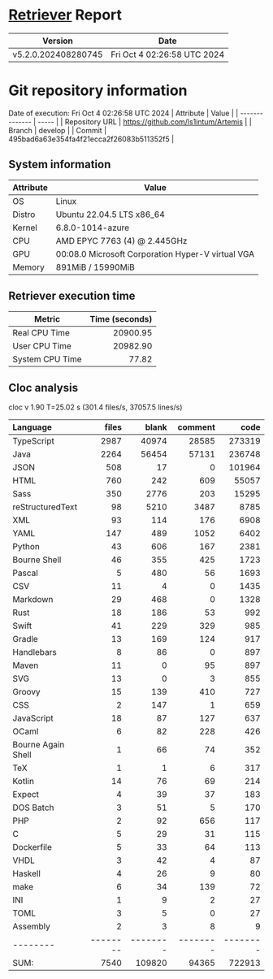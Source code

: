 # [Retriever](https://github.com/PalladioSimulator/Palladio-ReverseEngineering-Retriever) Report
| Version | Date |
| ------- | ---- |
| v5.2.0.202408280745 | Fri Oct  4 02:26:58 UTC 2024 |

# Git repository information
Date of execution: Fri Oct  4 02:26:58 UTC 2024
|    Attribute   | Value |
| -------------- | ----- |
| Repository URL | https://github.com/ls1intum/Artemis |
| Branch         | develop |
| Commit         | 495bad6a63e354fa4f21ecca2f26083b511352f5 |


## System information
| Attribute | Value |
| --------- | ----- |
| OS | Linux  |
| Distro | Ubuntu 22.04.5 LTS x86_64  |
| Kernel | 6.8.0-1014-azure  |
| CPU | AMD EPYC 7763 (4) @ 2.445GHz  |
| GPU | 00:08.0 Microsoft Corporation Hyper-V virtual VGA  |
| Memory | 891MiB / 15990MiB  |

## Retriever execution time
| Metric | Time (seconds) |
| --- | ---: |
| Real CPU Time | 20900.95 |
| User CPU Time | 20982.90 |
| System CPU Time | 77.82 |
<!--
Explainations:
- __Real CPU Time__: actual time the command has run (can be less than total time spent in user and system mode for multi-threaded processes)
- __User CPU Time__: time the command has spent running in user mode
- __System CPU Time__: time the command has spent running in system or kernel mode
-->

## Cloc analysis
cloc v 1.90  T=25.02 s (301.4 files/s, 37057.5 lines/s)

Language|files|blank|comment|code
:-------|-------:|-------:|-------:|-------:
TypeScript|2987|40974|28585|273319
Java|2264|56454|57131|236748
JSON|508|17|0|101964
HTML|760|242|609|55057
Sass|350|2776|203|15295
reStructuredText|98|5210|3487|8785
XML|93|114|176|6908
YAML|147|489|1052|6402
Python|43|606|167|2381
Bourne Shell|46|355|425|1723
Pascal|5|480|56|1693
CSV|11|4|0|1435
Markdown|29|468|0|1328
Rust|18|186|53|992
Swift|41|229|329|985
Gradle|13|169|124|917
Handlebars|8|86|0|897
Maven|11|0|95|897
SVG|13|0|3|855
Groovy|15|139|410|727
CSS|2|147|1|659
JavaScript|18|87|127|637
OCaml|6|82|228|426
Bourne Again Shell|1|66|74|352
TeX|1|1|6|317
Kotlin|14|76|69|214
Expect|4|39|37|183
DOS Batch|3|51|5|170
PHP|2|92|656|117
C|5|29|31|115
Dockerfile|5|33|64|113
VHDL|3|42|4|87
Haskell|4|26|9|80
make|6|34|139|72
INI|1|9|2|27
TOML|3|5|0|27
Assembly|2|3|8|9
--------|--------|--------|--------|--------
SUM:|7540|109820|94365|722913
